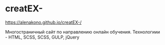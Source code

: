 # creatEX-
https://alenakono.github.io/creatEX-/

Многостраничный сайт по направлению онлайн обучения.
Технологиии - HTML, SCSS, SCSS, GULP, jQuery

